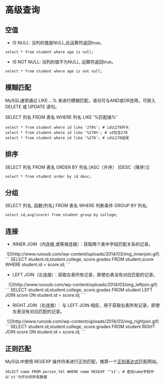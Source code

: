 # 高级查询
## 空值
* IS NULL: 当列的值是NULL,此运算符返回true。
```
select * from student where age is null;
```
* IS NOT NULL: 当列的值不为NULL, 运算符返回true。
```
select * from student where age is not null;
```
## 模糊匹配
MySQL通常通过 LIKE ...% 来进行模糊匹配，语句可与AND或OR连用，可嵌入 DELETE 或 UPDATE 语句。

SELECT 列名 FROM 表名 WHERE 列名 LIKE '%匹配值%'
```
select * from student where id like '278%'; # id以278开头
select * from student where id like '%278%'; # id包含278
select * from student where id like '%278'; # id以278结尾
```

## 排序
SELECT 列名 FROM 表名 ORDER BY 列名 [ASC（升序） [DESC（降序）]]
```
select * from student order by id desc; 
```

## 分组
SELECT 列名, 函数(列名) FROM 表名 WHERE 判断条件 GROUP BY 列名;
```
select id,avg(score) from student group by college;
```

## 连接
* INNER JOIN（内连接,或等值连接）：获取两个表中字段匹配关系的记录。
<center>![](http://www.runoob.com/wp-content/uploads/2014/03/img_innerjoin.gif)
</center>
```
SELECT student.id,student.college, score.grades FROM student,score WHERE student.id = score.id;
```

* LEFT JOIN（左连接）：获取左表所有记录，即使右表没有对应匹配的记录。
<center>![](http://www.runoob.com/wp-content/uploads/2014/03/img_leftjoin.gif)</center>
```
SELECT student.id,student.college, score.grades FROM student LEFT JOIN score ON student.id = score.id;
```

* RIGHT JOIN（右连接）： 与 LEFT JOIN 相反，用于获取右表所有记录，即使左表没有对应匹配的记录。
<center>![](http://www.runoob.com/wp-content/uploads/2014/03/img_rightjoin.gif)</center>
```
SELECT student.id,student.college, score.grades FROM student RIGHT JOIN score ON student.id = score.id;
```

## 正则匹配
MySQL中使用 REGEXP 操作符来进行正则匹配，推荐一个[正则表达式](http://tool.chinaz.com/regex)匹配网站。
```
SELECT name FROM person_tbl WHERE name REGEXP '^st'; # 查找name字段中以'st'为开头的所有数据
```